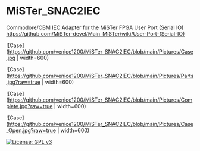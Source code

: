 # MiSTer_SNAC2IEC
Commodore/CBM IEC Adapter for the MiSTer FPGA User Port (Serial IO)  
https://github.com/MiSTer-devel/Main_MiSTer/wiki/User-Port-(Serial-IO)  
  
![Case](https://github.com/venice1200/MiSTer_SNAC2IEC/blob/main/Pictures/Case.jpg | width=600)  
  
![Case](https://github.com/venice1200/MiSTer_SNAC2IEC/blob/main/Pictures/Parts.jpg?raw=true | width=600)  
  
![Case](https://github.com/venice1200/MiSTer_SNAC2IEC/blob/main/Pictures/Complete.jpg?raw=true | width=600)  
  
![Case](https://github.com/venice1200/MiSTer_SNAC2IEC/blob/main/Pictures/Case_Open.jpg?raw=true | width=600)  
  
[![License: GPL v3](https://img.shields.io/badge/License-GPLv3-blue.svg)](https://www.gnu.org/licenses/gpl-3.0)
